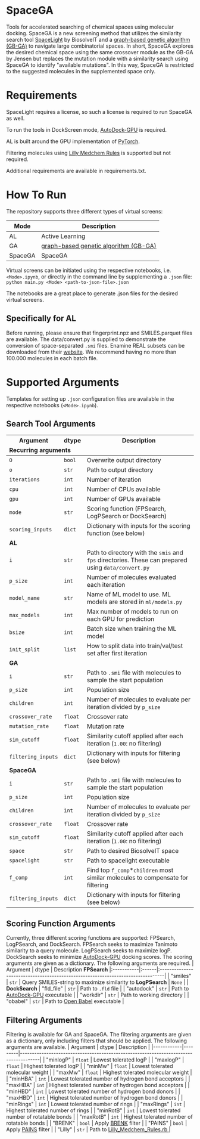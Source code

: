 # SpaceGA
Tools for accelerated searching of chemical spaces using molecular docking. SpaceGA is a new screening method that utilizes the similarity search tool [SpaceLight](https://www.biosolveit.de/spacelight-a-spotlight-on-the-analog-hunter-for-chemical-spaces/) by BiosolveIT and a [graph-based genetic algorithm (GB-GA)](http://dx.doi.org/10.1039/C8SC05372C) to navigate large combinatorial spaces. In short, SpaceGA explores the desired chemical space using the same crossover module as the GB-GA by Jensen but replaces the mutation module with a similarity search using SpaceGA to identify "available mutations". In this way, SpaceGA is restricted to the suggested molecules in the supplemented space only.

# Requirements
SpaceLight requires a license, so such a license is required to run SpaceGA as well.

To run the tools in DockScreen mode, [AutoDock-GPU](https://github.com/ccsb-scripps/AutoDock-GPU) is required.

AL is built around the GPU implementation of [PyTorch](https://pytorch.org/).

Filtering molecules using [Lilly Medchem Rules](https://github.com/IanAWatson/Lilly-Medchem-Rules) is supported but not required.

Additional requirements are available in requirements.txt.

# How To Run
The repository supports three different types of virtual screens:

| Mode    | Description                                                                       |
|---------|-----------------------------------------------------------------------------------|
| AL      | Active Learning                                                                   |
| GA      | [ graph-based genetic algorithm (GB-GA) ]( http://dx.doi.org/10.1039/C8SC05372C ) |
| SpaceGA | SpaceGA                                                                           |

Virtual screens can be initiated using the respective notebooks, i.e. `<Mode>.ipynb`, or directly in the command line by supplementing a `.json` file:
`python main.py <Mode> <path-to-json-file>.json`

The notebooks are a great place to generate .json files for the desired virtual screens.

## Specifically for AL
Before running, please ensure that fingerprint.npz and SMILES.parquet files are available. The data/convert.py is supplied to demonstrate the conversion of space-separated `.smi` files. Enamine REAL subsets can be downloaded from their [website](https://enamine.net/compound-collections/real-compounds/real-database-subsets). We recommend having no more than 100.000 molecules in each batch file.

# Supported Arguments
Templates for setting up `.json` configuration files are available in the respective notebooks (`<Mode>.ipynb`).
## Search Tool Arguments
| Argument            | dtype    | Description                                                                                         <tr><td colspan="3">**Recurring arguments**</td></tr>
|---------------------|----------|-----------------------------------------------------------------------------------------------------|
| `O`                 | `bool`   | Overwrite output directory                                                                          |
| `o`                 | `str`    | Path to output directory                                                                            |
| `iterations`        | `int`    | Number of iteration                                                                                 |
| `cpu`               | `int`    | Number of CPUs available                                                                            |
| `gpu`               | `int`    | Number of GPUs available                                                                            |
| `mode`              | `str`    | Scoring function (FPSearch, LogPSearch or DockSearch)                                               |
| `scoring_inputs`    | `dict`   | Dictionary with inputs for the scoring function (see below)                                         <tr><td colspan="3">**AL**</td></tr>
| `i`                 | `str`    | Path to directory with the `smis` and `fps` directories. These can prepared using `data/convert.py` |
| `p_size`            | `int`    | Number of molecules evaluated each iteration                                                        |
| `model_name`        | `str`    | Name of ML model to use. ML models are stored in `ml/models.py`                                     |
| `max_models`        | `int`    | Max number of models to run on each GPU for prediction                                              |
| `bsize`             | `int`    | Batch size when training the ML model                                                               |
| `init_split`        | `list`   | How to split data into train/val/test set after first iteration                                     <tr><td colspan="3">**GA**</td></tr>
| `i`                 | `str`    | Path to `.smi` file with molecules to sample the start population                                   |
| `p_size`            | `int`    | Population size                                                                                     |
| `children`          | `ìnt`    | Number of molecules to evaluate per iteration divided by `p_size`                                   |
| `crossover_rate`    | `float`  | Crossover rate                                                                                      |
| `mutation_rate`     | `float`  | Mutation rate                                                                                       |
| `sim_cutoff`        | `float`  | Similarity cutoff applied after each iteration (`1.00`: no filtering)                               |
| `filtering_inputs`  | `dict`   | Dictionary with inputs for filtering (see below)                                                    <tr><td colspan="3">**SpaceGA**</td></tr>
| `i`                 | `str`    | Path to `.smi` file with molecules to sample the start population                                   |
| `p_size`            | `ìnt`    | Population size                                                                                     |
| `children`          | `ìnt`    | Number of molecules to evaluate per iteration divided by `p_size`                                   |
| `crossover_rate`    | `float`  | Crossover rate                                                                                      |
| `sim_cutoff`        | `float`  | Similarity cutoff applied after each iteration (`1.00`: no filtering)                               |
| `space`             | `str`    | Path to desired BiosolveIT space                                                                    |
| `spacelight`        | `str`    | Path to spacelight executable                                                                       |
| `f_comp`            | `int`    | Find top `f_comp`*`children` most similar molecules to compensate for filtering                         |
| `filtering_inputs`  | `dict`   | Dictionary with inputs for filtering (see below)                                                    |

## Scoring Function Arguments
Currently, three different scoring functions are supported: FPSearch, LogPSearch, and DockSearch. FPSearch seeks to maximize Tanimoto similarity to a query molecule. LogPSearch seeks to maximize logP. DockSearch seeks to minimize [AutoDock-GPU](https://github.com/ccsb-scripps/AutoDock-GPU) docking scores. The scoring arguments are given as a dictionary. The following arguments are required.
| Argument   | dtype | Description                                                                     <tr><td colspan="3">**FPSearch**</td></tr>
|:-----------|:------|:--------------------------------------------------------------------------------|
| "smiles"   | `str` | Query SMILES-string to maximize similarity to                                   <tr><td colspan="3">**LogPSearch**</td></tr>
| `None`     |       |                                                                                 <tr><td colspan="3">**DockSearch**</td></tr>
| "fld_file" | `str` | Path to `.fld` file                                                             |
| "autodock" | `str` | Path to [AutoDock-GPU](https://github.com/ccsb-scripps/AutoDock-GPU) executable |
| "workdir"  | `str` | Path to working directory                                                       |
| "obabel"   | `str` | Path to [Open Babel](https://openbabel.org/index.html#) executable              |

## Filtering Arguments
Filtering is available for GA and SpaceGA. The filtering arguments are given as a dictionary, only including filters that should be applied. The following arguments are available.
| Argument   | dtype   | Description                                                                          |
|------------|---------|--------------------------------------------------------------------------------------|
| "minlogP"  | `float` | Lowest tolerated logP                                                                |
| "maxlogP"  | `float` | Highest tolerated logP                                                               |
| "minMw"    | `float` | Lowest tolerated molecular weight                                                    |
| "maxMw"    | `float` | Highest tolerated molecular weight                                                   |
| "minHBA"   | `int`   | Lowest tolerated number of hydrogen bond acceptors                                   |
| "maxHBA"   | `int`   | Highest tolerated number of hydrogen bond acceptors                                  |
| "minHBD"   | `int`   | Lowest tolerated number of hydrogen bond donors                                      |
| "maxHBD"   | `int`   | Highest tolerated number of hydrogen bond donors                                     |
| "minRings" | `int`   | Lowest tolerated number of rings                                                     |
| "maxRings" | `int`   | Highest tolerated number of rings                                                    |
| "minRotB"  | `int`   | Lowest tolerated number of rotatable bonds                                           |
| "maxRotB"  | `int`   | Highest tolerated number of rotatable bonds                                          |
| "BRENK"    | `bool`  | Apply [BRENK](https://doi.org/10.1002/cmdc.200700139) filter                         |
| "PAINS"    | `bool`  | Apply [PAINS](https://doi.org/10.1021/jm901137j) filter                              |
| "Lilly"    | `str`   | Path to [Lilly_Medchem_Rules.rb ](https://github.com/IanAWatson/Lilly-Medchem-Rules) |
